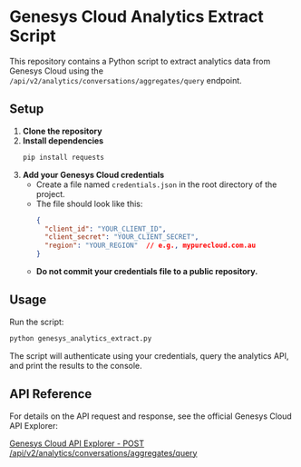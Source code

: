 # Genesys Cloud Analytics Extract Script

This repository contains a Python script to extract analytics data from Genesys Cloud using the `/api/v2/analytics/conversations/aggregates/query` endpoint.

## Setup

1. **Clone the repository**
2. **Install dependencies**
   ```bash
   pip install requests
   ```
3. **Add your Genesys Cloud credentials**
   - Create a file named `credentials.json` in the root directory of the project.
   - The file should look like this:
     ```json
     {
       "client_id": "YOUR_CLIENT_ID",
       "client_secret": "YOUR_CLIENT_SECRET",
       "region": "YOUR_REGION"  // e.g., mypurecloud.com.au
     }
     ```
   - **Do not commit your credentials file to a public repository.**

## Usage

Run the script:
```bash
python genesys_analytics_extract.py
```

The script will authenticate using your credentials, query the analytics API, and print the results to the console.

## API Reference

For details on the API request and response, see the official Genesys Cloud API Explorer:

[Genesys Cloud API Explorer - POST /api/v2/analytics/conversations/aggregates/query](https://developer.genesys.cloud/devapps/api-explorer-standalone#post-api-v2-analytics-conversations-aggregates-query) 